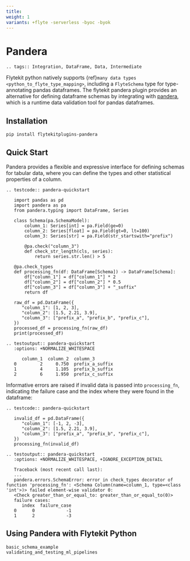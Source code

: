 ```yaml
---
title:
weight: 1
variants: +flyte -serverless -byoc -byok
---
```


# Pandera

```{eval-rst}
.. tags:: Integration, DataFrame, Data, Intermediate
```

Flytekit python natively supports {ref}`many data types <python_to_flyte_type_mapping>`,
including a `FlyteSchema` type for
type-annotating pandas dataframes. The flytekit pandera plugin provides an alternative for
defining dataframe schemas by integrating with [pandera](https://pandera.readthedocs.io/en/stable/),
which is a runtime data validation tool for pandas dataframes.

## Installation

```bash
pip install flytekitplugins-pandera
```

## Quick Start

Pandera provides a flexible and expressive interface for defining schemas for
tabular data, where you can define the types and other statistical properties
of a column.

```{eval-rst}
.. testcode:: pandera-quickstart

   import pandas as pd
   import pandera as pa
   from pandera.typing import DataFrame, Series

   class Schema(pa.SchemaModel):
       column_1: Series[int] = pa.Field(ge=0)
       column_2: Series[float] = pa.Field(gt=0, lt=100)
       column_3: Series[str] = pa.Field(str_startswith="prefix")

       @pa.check("column_3")
       def check_str_length(cls, series):
           return series.str.len() > 5

   @pa.check_types
   def processing_fn(df: DataFrame[Schema]) -> DataFrame[Schema]:
       df["column_1"] = df["column_1"] * 2
       df["column_2"] = df["column_2"] * 0.5
       df["column_3"] = df["column_3"] + "_suffix"
       return df

   raw_df = pd.DataFrame({
      "column_1": [1, 2, 3],
      "column_2": [1.5, 2.21, 3.9],
      "column_3": ["prefix_a", "prefix_b", "prefix_c"],
   })
   processed_df = processing_fn(raw_df)
   print(processed_df)
```

```{eval-rst}
.. testoutput:: pandera-quickstart
   :options: +NORMALIZE_WHITESPACE

      column_1  column_2  column_3
   0         2     0.750  prefix_a_suffix
   1         4     1.105  prefix_b_suffix
   2         6     1.950  prefix_c_suffix
```

Informative errors are raised if invalid data is passed into `processing_fn`,
indicating the failure case and the index where they were found in the dataframe:

```{eval-rst}
.. testcode:: pandera-quickstart

   invalid_df = pd.DataFrame({
      "column_1": [-1, 2, -3],
      "column_2": [1.5, 2.21, 3.9],
      "column_3": ["prefix_a", "prefix_b", "prefix_c"],
   })
   processing_fn(invalid_df)
```

```{eval-rst}
.. testoutput:: pandera-quickstart
   :options: +NORMALIZE_WHITESPACE, +IGNORE_EXCEPTION_DETAIL

   Traceback (most recent call last):
   ...
   pandera.errors.SchemaError: error in check_types decorator of function 'processing_fn': <Schema Column(name=column_1, type=<class 'int'>)> failed element-wise validator 0:
   <Check greater_than_or_equal_to: greater_than_or_equal_to(0)>
   failure cases:
      index  failure_case
   0      0            -1
   1      2            -3

```

## Using Pandera with Flytekit Python

```{auto-examples-toc}
basic_schema_example
validating_and_testing_ml_pipelines
```
